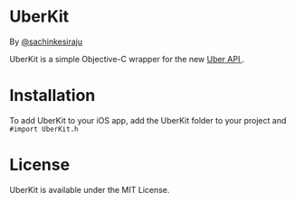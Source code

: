 UberKit
=======

By <a href = https://twitter.com/sachinkesiraju> @sachinkesiraju </a>

UberKit is a simple Objective-C wrapper for the new <a href = http://developer.uber.com> Uber API </a>.

<h1> Installation </h1>

To add UberKit to your iOS app, add the UberKit folder to your project and `#import UberKit.h` 

<h1> License </h1>

UberKit is available under the MIT License.
